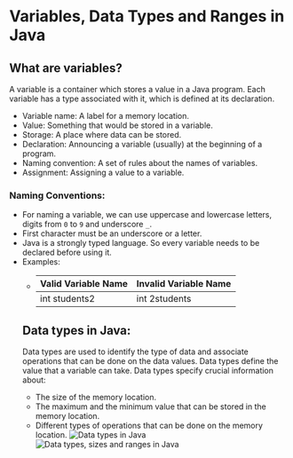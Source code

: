 # Variables, Data Types and Ranges in Java

## What are variables?
A variable is a container which stores a value in a Java program. Each variable has a type associated with it, which is defined at its declaration.
- Variable name: A label for a memory location.
- Value: Something that would be stored in a variable.
- Storage: A place where data can be stored.
- Declaration: Announcing a variable (usually) at the beginning of a program.
- Naming convention: A set of rules about the names of variables.
- Assignment: Assigning a value to a variable.

### Naming Conventions:
- For naming a variable, we can use uppercase and lowercase letters, digits from `0` to `9` and underscore `_`.
- First character must be an underscore or a letter.
- Java is a strongly typed language. So every variable needs to be declared before using it.
- Examples:
  - <table>
        <thead>
            <th>Valid Variable Name</th>
            <th>Invalid Variable Name</th>
        </thead>
        <tbody>
            <tr>
                <td>int students2</td>
                <td>int 2students</td>
            </tr>
        </tbody>
  </table>
  
## Data types in Java:
Data types are used to identify the type of data and associate operations that can be done on the data values. Data types define the value that a variable can take.
Data types specify crucial information about:
- The size of the memory location.
- The maximum and the minimum value that can be stored in the memory location.
- Different types of operations that can be done on the memory location.
![Data types in Java](https://scaler.com/topics/images/java-data-types.webp)
![Data types, sizes and ranges in Java](https://blogger.googleusercontent.com/img/b/R29vZ2xl/AVvXsEgqcaI40icbFN7rnsvi7bkpItfxWYfT18zh6Kra3sjKRsipV8cE1I1BjVApKD4EXgZIv71jf8mJVVHZF2W27f_Fkm_l8gWHz4Kn6fGFe9oiEfFCscdal3MrGBa_JRxl_LA7gGQVF5FTTDY/s1600/Primitive-Data-Types-in-Java-Programming-Language.png)